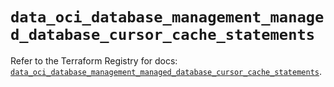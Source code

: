 # `data_oci_database_management_managed_database_cursor_cache_statements`

Refer to the Terraform Registry for docs: [`data_oci_database_management_managed_database_cursor_cache_statements`](https://registry.terraform.io/providers/hashicorp/oci/7.19.0/docs/data-sources/database_management_managed_database_cursor_cache_statements).
